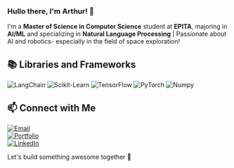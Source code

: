 ### Hullo there, I'm Arthur! 👋

I'm a **Master of Science in Computer Science** student at **EPITA**, majoring in **AI/ML** and specializing in **Natural Language Processing** | Passionate about AI and robotics- especially in the field of space exploration!

## 📚 Libraries and Frameworks

<div align="left">
  
  ![LangChain](https://img.shields.io/badge/-LangChain-1a3b3b?&logo=LangChain&logoColor=white)
  ![Scikit-Learn](https://img.shields.io/badge/-Scikit--Learn-f89a36?&logo=Scikit-Learn&logoColor=white)
  ![TensorFlow](https://img.shields.io/badge/-TensorFlow-f8c039?&logo=TensorFlow&logoColor=white)
  ![PyTorch](https://img.shields.io/badge/-PyTorch-ee4c2c?&logo=PyTorch&logoColor=white)
  ![Numpy](https://img.shields.io/badge/-Numpy-4d77cf?&logo=Numpy&logoColor=white)
  
</div>

## 📫 Connect with Me

<div align="left">
  
  [![Email](https://img.shields.io/badge/Email-aguelennoc@gmail.com-B8001F?style=for-the-badge)](mailto:aguelennoc@gmail.com)  
  [![Portfolio](https://img.shields.io/badge/Portfolio-guelennoc.com-FCFAEE?style=for-the-badge)](https://www.guelennoc.com)  
  [![LinkedIn](https://img.shields.io/badge/LinkedIn-arthurguelennoc-507687?style=for-the-badge)](https://www.linkedin.com/in/arthur-guelennoc)  
  
</div>

Let's build something awesome together 🚀
